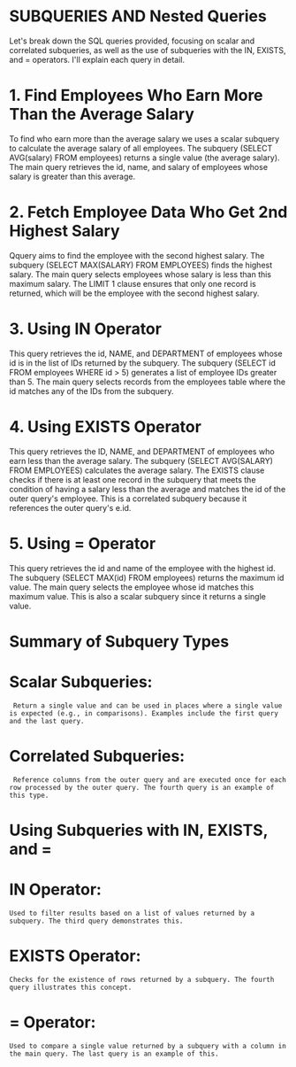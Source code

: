 # SUBQUERIES AND Nested Queries
Let's break down the SQL queries  provided, focusing on scalar and correlated subqueries, as well as the use of subqueries with the IN, EXISTS, and = operators. I'll explain each query in detail.

# 1. Find Employees Who Earn More Than the Average Salary
To find who earn more than the average salary we uses a scalar subquery to calculate the average salary of all employees.
The subquery (SELECT AVG(salary) FROM employees) returns a single value (the average salary).
The main query retrieves the id, name, and salary of employees whose salary is greater than this average.

# 2. Fetch Employee Data Who Get 2nd Highest Salary
Qquery aims to find the employee with the second highest salary.
The subquery (SELECT MAX(SALARY) FROM EMPLOYEES) finds the highest salary.
The main query selects employees whose salary is less than this maximum salary.
The LIMIT 1 clause ensures that only one record is returned, which will be the employee with the second highest salary.

# 3. Using IN Operator
This query retrieves the id, NAME, and DEPARTMENT of employees whose id is in the list of IDs returned by the subquery.
The subquery (SELECT id FROM employees WHERE id > 5) generates a list of employee IDs greater than 5.
The main query selects records from the employees table where the id matches any of the IDs from the subquery.

# 4. Using EXISTS Operator
This query retrieves the ID, NAME, and DEPARTMENT of employees who earn less than the average salary.
The subquery (SELECT AVG(SALARY) FROM EMPLOYEES) calculates the average salary.
The EXISTS clause checks if there is at least one record in the subquery that meets the condition of having a salary less than the average and matches the id of the outer query's employee.
This is a correlated subquery because it references the outer query's e.id.

# 5. Using = Operator
This query retrieves the id and name of the employee with the highest id.
The subquery (SELECT MAX(id) FROM employees) returns the maximum id value.
The main query selects the employee whose id matches this maximum value.
This is also a scalar subquery since it returns a single value.

# Summary of Subquery Types
# Scalar Subqueries: 
     Return a single value and can be used in places where a single value is expected (e.g., in comparisons). Examples include the first query and the last query.

# Correlated Subqueries:
     Reference columns from the outer query and are executed once for each row processed by the outer query. The fourth query is an example of this type.

# Using Subqueries with IN, EXISTS, and =
# IN Operator: 
    Used to filter results based on a list of values returned by a subquery. The third query demonstrates this.

# EXISTS Operator: 
    Checks for the existence of rows returned by a subquery. The fourth query illustrates this concept.

# = Operator:
    Used to compare a single value returned by a subquery with a column in the main query. The last query is an example of this.

